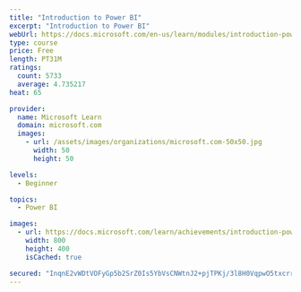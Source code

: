 ```yaml
---
title: "Introduction to Power BI"
excerpt: "Introduction to Power BI"
webUrl: https://docs.microsoft.com/en-us/learn/modules/introduction-power-bi/
type: course
price: Free
length: PT31M
ratings:
  count: 5733
  average: 4.735217
heat: 65

provider:
  name: Microsoft Learn
  domain: microsoft.com
  images:
    - url: /assets/images/organizations/microsoft.com-50x50.jpg
      width: 50
      height: 50

levels:
  - Beginner

topics:
  - Power BI

images:
  - url: https://docs.microsoft.com/learn/achievements/introduction-power-bi-social.png
    width: 800
    height: 400
    isCached: true

secured: "InqnE2vWDtVOFyGp5b2SrZ0Is5YbVsCNWtnJ2+pjTPKj/3l8H0VqpwO5txcrrXATvaYmzUPp673bMZxRfmayr1LN9+5j/AC2OwBaA/i5Ngoq7yWbGP0XVDSn1e8RdEx55Prh9aTBgZZtV7hzSmHfIPunlJzkgOgSWUrPeI6MALPPUl+DPBVvD8FiHWvcCbJwlAfu1uDCZYpkwVe6pNPQoNgHe2b30kZjmxKkJgRx+d3fXqb9VU+hK/l8dY5oUKRaXBWYJutmxXhCwIJf5kXwBNWK9rAu/fPJ25O432Oa+o6oGjndgh9RWGB4W8jqtjw9oEuMQ44B/QQcyi9OVun8yH7AA56IiUMIk94zqXQMYly0UC72U7XtAGG/f1wtp40t4naXvfoKMunwz2trxwULt5S+pTe1DJEqZf215x257Uo=;Y/Pxj6hQRhO27cs7IJlIKA=="
---
```


